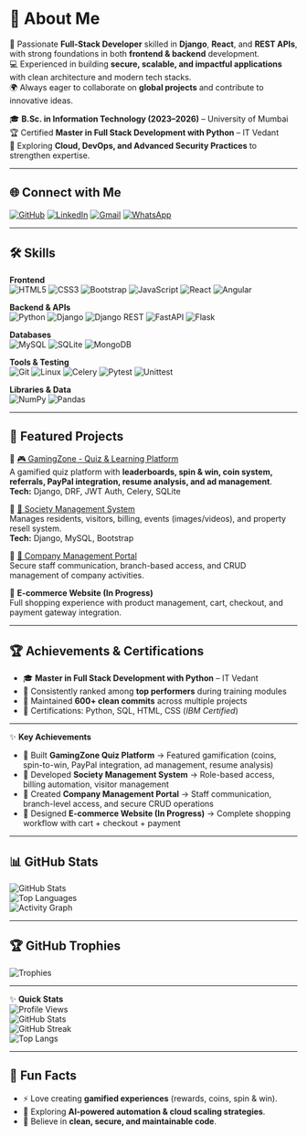 # 💫 About Me  
🚀 Passionate **Full-Stack Developer** skilled in **Django**, **React**, and **REST APIs**, with strong foundations in both **frontend & backend** development.  
💻 Experienced in building **secure, scalable, and impactful applications** with clean architecture and modern tech stacks.  
🌍 Always eager to collaborate on **global projects** and contribute to innovative ideas.  

🎓 **B.Sc. in Information Technology (2023–2026)** – University of Mumbai  
🏆 Certified **Master in Full Stack Development with Python** – IT Vedant  
🌱 Exploring **Cloud, DevOps, and Advanced Security Practices** to strengthen expertise.  

---

## 🌐 Connect with Me  
[![GitHub](https://img.shields.io/badge/GitHub-171515?style=for-the-badge&logo=github&logoColor=white)](https://github.com/sureshdulupolai) 
[![LinkedIn](https://img.shields.io/badge/LinkedIn-0077B5?style=for-the-badge&logo=linkedin&logoColor=white)](https://www.linkedin.com/in/suresh-polai/) 
[![Gmail](https://img.shields.io/badge/Gmail-D14836?style=for-the-badge&logo=gmail&logoColor=white)](mailto:sureshpolai63@gmail.com) 
[![WhatsApp](https://img.shields.io/badge/WhatsApp-25D366?style=for-the-badge&logo=whatsapp&logoColor=white)](https://wa.me/919820646838)

---

## 🛠 Skills  

**Frontend**  
![HTML5](https://img.shields.io/badge/html5-E34F26?style=for-the-badge&logo=html5&logoColor=white) 
![CSS3](https://img.shields.io/badge/css3-1572B6?style=for-the-badge&logo=css3&logoColor=white) 
![Bootstrap](https://img.shields.io/badge/bootstrap-7952B3?style=for-the-badge&logo=bootstrap&logoColor=white) 
![JavaScript](https://img.shields.io/badge/javascript-F7DF1E?style=for-the-badge&logo=javascript&logoColor=black) 
![React](https://img.shields.io/badge/react-20232A?style=for-the-badge&logo=react&logoColor=61DAFB) 
![Angular](https://img.shields.io/badge/angular-DD0031?style=for-the-badge&logo=angular&logoColor=white)  

**Backend & APIs**  
![Python](https://img.shields.io/badge/python-3776AB?style=for-the-badge&logo=python&logoColor=white) 
![Django](https://img.shields.io/badge/django-092E20?style=for-the-badge&logo=django&logoColor=white) 
![Django REST](https://img.shields.io/badge/DRF-ff1709?style=for-the-badge&logo=django&logoColor=white&labelColor=gray) 
![FastAPI](https://img.shields.io/badge/FastAPI-009688?style=for-the-badge&logo=fastapi&logoColor=white) 
![Flask](https://img.shields.io/badge/flask-000000?style=for-the-badge&logo=flask&logoColor=white)  

**Databases**  
![MySQL](https://img.shields.io/badge/mysql-4479A1?style=for-the-badge&logo=mysql&logoColor=white) 
![SQLite](https://img.shields.io/badge/sqlite-003B57?style=for-the-badge&logo=sqlite&logoColor=white) 
![MongoDB](https://img.shields.io/badge/mongodb-47A248?style=for-the-badge&logo=mongodb&logoColor=white)  

**Tools & Testing**  
![Git](https://img.shields.io/badge/git-F05033?style=for-the-badge&logo=git&logoColor=white) 
![Linux](https://img.shields.io/badge/linux-FCC624?style=for-the-badge&logo=linux&logoColor=black) 
![Celery](https://img.shields.io/badge/celery-37814A?style=for-the-badge&logo=redis&logoColor=white) 
![Pytest](https://img.shields.io/badge/pytest-0A9EDC?style=for-the-badge&logo=pytest&logoColor=white) 
![Unittest](https://img.shields.io/badge/unittest-4D4D4D?style=for-the-badge&logo=python&logoColor=white)  

**Libraries & Data**  
![NumPy](https://img.shields.io/badge/numpy-013243?style=for-the-badge&logo=numpy&logoColor=white) 
![Pandas](https://img.shields.io/badge/pandas-150458?style=for-the-badge&logo=pandas&logoColor=white)  

---

## 🚀 Featured Projects  

🔹 [🎮 GamingZone - Quiz & Learning Platform](https://gamingzones.onrender.com/)  
A gamified quiz platform with **leaderboards, spin & win, coin system, referrals, PayPal integration, resume analysis, and ad management**.  
**Tech:** Django, DRF, JWT Auth, Celery, SQLite  

🔹 [🏢 Society Management System](https://github.com/sureshdulupolai/SocietyZ)  
Manages residents, visitors, billing, events (images/videos), and property resell system.  
**Tech:** Django, MySQL, Bootstrap  

🔹 [💼 Company Management Portal](https://github.com/sureshdulupolai/Office_Project)  
Secure staff communication, branch-based access, and CRUD management of company activities.  

🔹 **E-commerce Website (In Progress)**  
Full shopping experience with product management, cart, checkout, and payment gateway integration.  

---

## 🏆 Achievements & Certifications  
- 🎓 **Master in Full Stack Development with Python** – IT Vedant  
- 📌 Consistently ranked among **top performers** during training modules  
- 🏅 Maintained **600+ clean commits** across multiple projects  
- 📜 Certifications: Python, SQL, HTML, CSS (*IBM Certified*)  

---

✨ **Key Achievements**  
- 🥇 Built **GamingZone Quiz Platform** → Featured gamification (coins, spin-to-win, PayPal integration, ad management, resume analysis)  
- 🏢 Developed **Society Management System** → Role-based access, billing automation, visitor management  
- 💼 Created **Company Management Portal** → Staff communication, branch-level access, and secure CRUD operations  
- 🛒 Designed **E-commerce Website (In Progress)** → Complete shopping workflow with cart + checkout + payment   

---

## 📊 GitHub Stats  

![GitHub Stats](https://github-readme-stats.vercel.app/api?username=sureshdulupolai&theme=tokyonight&show_icons=true&count_private=true&include_all_commits=true)  
![Top Languages](https://github-readme-stats.vercel.app/api/top-langs/?username=sureshdulupolai&theme=tokyonight&hide=other&layout=compact)  
![Activity Graph](https://github-readme-activity-graph.vercel.app/graph?username=sureshdulupolai&theme=tokyo-night&hide_border=true)  

---

## 🏆 GitHub Trophies  
![Trophies](https://github-profile-trophy.vercel.app/?username=sureshdulupolai&theme=tokyonight&no-frame=true&no-bg=true&margin-w=5)  

---


✨ **Quick Stats**  
![Profile Views](https://komarev.com/ghpvc/?username=sureshdulupolai&style=for-the-badge&color=blue)  
![GitHub Stats](https://github-readme-stats.vercel.app/api?username=sureshdulupolai&show_icons=true&theme=tokyonight&count_private=true)  
![GitHub Streak](https://github-readme-streak-stats.herokuapp.com/?user=sureshdulupolai&theme=tokyonight)  
![Top Langs](https://github-readme-stats.vercel.app/api/top-langs/?username=sureshdulupolai&layout=compact&theme=tokyonight)  



---

## 🧩 Fun Facts  
- ⚡ Love creating **gamified experiences** (rewards, coins, spin & win).  
- 📖 Exploring **AI-powered automation & cloud scaling strategies**.  
- 🎯 Believe in **clean, secure, and maintainable code**.  

